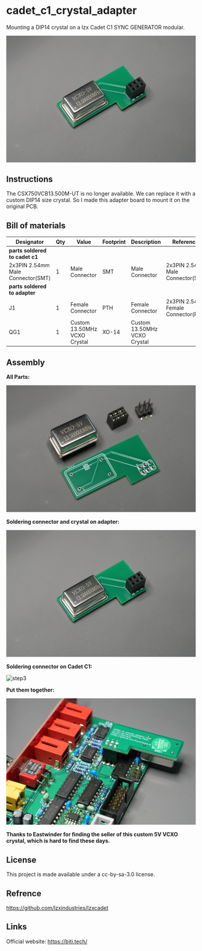 # cadet_c1_crystal_adapter
Mounting a DIP14 crystal on a lzx Cadet C1 SYNC GENERATOR modular.

![cadet_c1_crystal_adapter](https://raw.githubusercontent.com/KevinKeWang/cadet-c1-crystal-adapter/main/pics/DSC00480.JPG)

## Instructions
The CSX750VCB13.500M-UT is no longer available. We can replace it with a custom DIP14 size crystal. So I made this adapter board to mount it on the original PCB.

## Bill of materials
| Designator                        | Qty | Value | Footprint | Description |References |
|-----------------------------------|-----|-------|-----------|-------------|-----------|
| **parts soldered to cadet c1**    |     | | | | | | |
| 2x3PIN 2.54mm Male Connector(SMT) | 1   | Male Connector   | SMT | Male Connector | 2x3PIN 2.54mm Male Connector(SMT)  |
| **parts soldered to adapter**     |     | | | | | | |
| J1                                | 1   | Female Connector | PTH | Female Connector | 2x3PIN 2.54mm Female Connector(PTH)|
| QG1                               | 1   | Custom 13.50MHz VCXO Crystal  | XO-14 | Custom 13.50MHz VCXO Crystal | |

## Assembly

**All Parts:**

![step1](https://raw.githubusercontent.com/KevinKeWang/cadet-c1-crystal-adapter/main/pics/DSC00481.JPG)

**Soldering connector and crystal on adapter:**

![step2](https://raw.githubusercontent.com/KevinKeWang/cadet-c1-crystal-adapter/main/pics/DSC00480.JPG)

**Soldering connector on Cadet C1:**

![step3](https://raw.githubusercontent.com/KevinKeWang/cadet-c1-crystal-adapter/main/pics/DSC00483.JPG)

**Put them together:**

![step4](https://raw.githubusercontent.com/KevinKeWang/cadet-c1-crystal-adapter/main/pics/DSC00486.JPG)


**Thanks to Eastwinder for finding the seller of this custom 5V VCXO crystal, which is hard to find these days.**

## License
This project is made available under a cc-by-sa-3.0 license.

## Refrence
https://github.com/lzxindustries/lzxcadet

## Links
Official website:  https://biti.tech/
